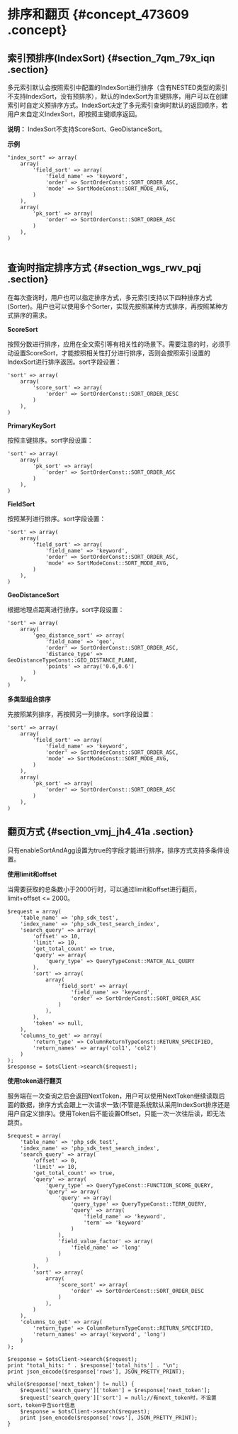 # 排序和翻页 {#concept_473609 .concept}

## 索引预排序\(IndexSort\) {#section_7qm_79x_iqn .section}

多元索引默认会按照索引中配置的IndexSort进行排序（含有NESTED类型的索引不支持IndexSort，没有预排序），默认的IndexSort为主键排序，用户可以在创建索引时自定义预排序方式。IndexSort决定了多元索引查询时默认的返回顺序，若用户未自定义IndexSort，即按照主键顺序返回。

**说明：** IndexSort不支持ScoreSort、GeoDistanceSort。

 **示例** 

``` {#codeblock_iux_76u_vri}
"index_sort" => array(
    array(
        'field_sort' => array(
            'field_name' => 'keyword',
            'order' => SortOrderConst::SORT_ORDER_ASC,
            'mode' => SortModeConst::SORT_MODE_AVG,
        )
    ),
    array(
        'pk_sort' => array(
            'order' => SortOrderConst::SORT_ORDER_ASC
        )
    ),
)
			
```

## 查询时指定排序方式 {#section_wgs_rwv_pqj .section}

在每次查询时，用户也可以指定排序方式，多元索引支持以下四种排序方式\(Sorter\)。用户也可以使用多个Sorter，实现先按照某种方式排序，再按照某种方式排序的需求。

 **ScoreSort** 

按照分数进行排序，应用在全文索引等有相关性的场景下。需要注意的时，必须手动设置ScoreSort，才能按照相关性打分进行排序，否则会按照索引设置的IndexSort进行排序返回。sort字段设置：

``` {#codeblock_fpa_3z1_hwy}
'sort' => array(
    array(
        'score_sort' => array(
            'order' => SortOrderConst::SORT_ORDER_DESC
        )
    ),
)
```

 **PrimaryKeySort** 

按照主键排序。sort字段设置：

``` {#codeblock_p82_g0n_82v}
'sort' => array(
    array(
        'pk_sort' => array(
            'order' => SortOrderConst::SORT_ORDER_ASC
        )
    ),
)
```

 **FieldSort** 

按照某列进行排序。sort字段设置：

``` {#codeblock_va7_em1_ufe}
'sort' => array(
    array(
        'field_sort' => array(
            'field_name' => 'keyword',
            'order' => SortOrderConst::SORT_ORDER_ASC,
            'mode' => SortModeConst::SORT_MODE_AVG,
        )
    ),
)
```

 **GeoDistanceSort** 

根据地理点距离进行排序。sort字段设置：

``` {#codeblock_qwf_j92_5q9}
'sort' => array(
    array(
        'geo_distance_sort' => array(
            'field_name' => 'geo',
            'order' => SortOrderConst::SORT_ORDER_ASC,
            'distance_type' => GeoDistanceTypeConst::GEO_DISTANCE_PLANE,
            'points' => array('0.6,0.6')
        )
    ),
)
```

 **多类型组合排序** 

先按照某列排序，再按照另一列排序。sort字段设置：

``` {#codeblock_5n8_g5v_rym}
'sort' => array(
    array(
        'field_sort' => array(
            'field_name' => 'keyword',
            'order' => SortOrderConst::SORT_ORDER_ASC,
            'mode' => SortModeConst::SORT_MODE_AVG,
        )
    ),
    array(
        'pk_sort' => array(
            'order' => SortOrderConst::SORT_ORDER_ASC
        )
    ),
)
```

## 翻页方式 {#section_vmj_jh4_41a .section}

只有enableSortAndAgg设置为true的字段才能进行排序，排序方式支持多条件设置。

 **使用limit和offset** 

当需要获取的总条数小于2000行时，可以通过limit和offset进行翻页，limit+offset <= 2000。

``` {#codeblock_m35_x29_z8l}
$request = array(
    'table_name' => 'php_sdk_test',
    'index_name' => 'php_sdk_test_search_index',
    'search_query' => array(
        'offset' => 10,
        'limit' => 10,
        'get_total_count' => true,
        'query' => array(
            'query_type' => QueryTypeConst::MATCH_ALL_QUERY
        ),
        'sort' => array(
            array(
                'field_sort' => array(
                    'field_name' => 'keyword',
                    'order' => SortOrderConst::SORT_ORDER_ASC
                )
            ),
        ),
        'token' => null,
    ),
    'columns_to_get' => array(
        'return_type' => ColumnReturnTypeConst::RETURN_SPECIFIED,
        'return_names' => array('col1', 'col2')
    )
);
$response = $otsClient->search($request);
```

 **使用token进行翻页** 

服务端在一次查询之后会返回NextToken，用户可以使用NextToken继续读取后面的数据，排序方式会跟上一次请求一致\(不管是系统默认采用IndexSort排序还是用户自定义排序\)。使用Token后不能设置Offset，只能一次一次往后读，即无法跳页。

``` {#codeblock_dmn_bq2_jxp}
$request = array(
    'table_name' => 'php_sdk_test',
    'index_name' => 'php_sdk_test_search_index',
    'search_query' => array(
        'offset' => 0,
        'limit' => 10,
        'get_total_count' => true,
        'query' => array(
            'query_type' => QueryTypeConst::FUNCTION_SCORE_QUERY,
            'query' => array(
                'query' => array(
                    'query_type' => QueryTypeConst::TERM_QUERY,
                    'query' => array(
                        'field_name' => 'keyword',
                        'term' => 'keyword'
                    )
                ),
                'field_value_factor' => array(
                    'field_name' => 'long'
                )
            )
        ),
        'sort' => array(
            array(
                'score_sort' => array(
                    'order' => SortOrderConst::SORT_ORDER_DESC
                )
            ),
        )
    ),
    'columns_to_get' => array(
        'return_type' => ColumnReturnTypeConst::RETURN_SPECIFIED,
        'return_names' => array('keyword', 'long')
    )
);

$response = $otsClient->search($request);
print "total_hits: " . $response['total_hits'] . "\n";
print json_encode($response['rows'], JSON_PRETTY_PRINT);

while($response['next_token'] != null) {
    $request['search_query']['token'] = $response['next_token'];
    $request['search_query']['sort'] = null;//有next_token时，不设置sort，token中含sort信息
    $response = $otsClient->search($request);
    print json_encode($response['rows'], JSON_PRETTY_PRINT);
}
```

